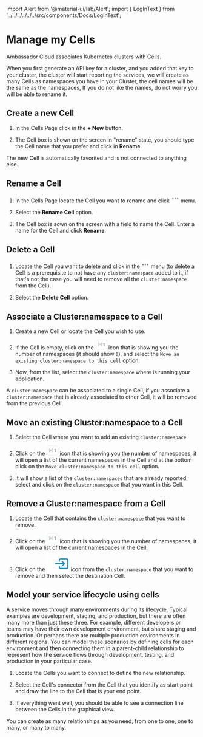 import Alert from '@material-ui/lab/Alert';
import { LogInText } from '../../../../../../src/components/Docs/LogInText';

# Manage my Cells

Ambassador Cloud associates Kubernetes clusters with Cells.

When you first generate an API key for a cluster, and you added that key to your cluster, the cluster will start reporting the services, we will create as many Cells as namespaces you have in your Cluster, the cell names will be the same as the namespaces, If you do not like the names, do not worry you will be able to rename it.

## Create a new Cell

1. In the Cells Page click in the **+ New** button.

2. The Cell box is shown on the screen in "rename" state, you should type the Cell name that you prefer and click in **Rename**.

The new Cell is automatically favorited and is not connected to anything else.

## Rename a Cell

1. In the Cells Page locate the Cell you want to rename and click ![...](../../images/cells-menu.png) menu.

2. Select the **Rename Cell** option.

3. The Cell box is sown on the screen with a field to name the Cell. Enter a name for the Cell and click **Rename**.

## Delete a Cell

1. Locate the Cell you want to delete and click in the ![...](../../images/cells-menu.png) menu (to delete a Cell is a prerequisite to not have any `cluster:namespace` added to it, if that's not the case you will need to remove all the `cluster:namespace` from the Cell).

2. Select the **Delete Cell** option.

## Associate a Cluster:namespace to a Cell

1. Create a new Cell or locate the Cell you wish to use.

2. If the Cell is empty, click on the ![Cluster:Namespace](../../images/cells-namespace-icon.png) icon that is showing you the number of namespaces (it should show `0`), and select the `Move an existing cluster:namespace to this cell` option.

3. Now, from the list, select the `cluster:namespace` where is running your application.

A `cluster:namespace` can be associated to a single Cell, if you associate a `cluster:namespace` that is already associated to other Cell, it will be removed from the previous Cell.

## Move an existing Cluster:namespace to a Cell

1. Select the Cell where you want to add an existing `cluster:namespace`.

2. Click on the ![Cluster:Namespace](../../images/cells-namespace-icon.png) icon that is showing you the number of namespaces, it will open a list of the current namespaces in the Cell and at the bottom click on the `Move cluster:namespace to this cell` option.

3. It will show a list of the `cluster:namespaces` that are already reported, select and click on the `cluster:namespace` that you want in this Cell.

## Remove a Cluster:namespace from a Cell

1. Locate the Cell that contains the `cluster:namespace` that you want to remove.

2. Click on the ![Cluster:Namespace](../../images/cells-namespace-icon.png) icon that is showing you the number of namespaces, it will open a list of the current namespaces in the Cell.

3. Click on the ![Move namespace](../../images/cells-move-icon.svg) icon from the `cluster:namespace` that you want to remove and then select the destination Cell.

## Model your service lifecycle using cells

A service moves through many environments during its lifecycle. Typical examples are development, staging, and production, but there are often many more than just these three. For example, different developers or teams may have their own development environment, but share staging and production. Or perhaps there are multiple production environments in different regions. You can model these scenarios by defining cells for each environment and then connecting them in a parent-child relationship to represent how the service flows through development, testing, and production in your particular case.

1. Locate the Cells you want to connect to define the new relationship.

2. Select the Cell's connector from the Cell that you identify as start point and draw the line to the Cell that is your end point.

3. If everything went well, you should be able to see a connection line between the Cells in the graphical view.

You can create as many relationships as you need, from one to one, one to many, or many to many.
